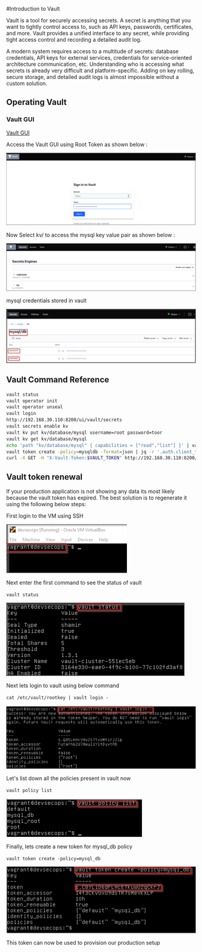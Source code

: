 #Introduction to Vault

Vault is a tool for securely accessing secrets. A secret is anything that you want to tightly control access to, such as API keys, passwords, certificates, and more. Vault provides a unified interface to any secret, while providing tight access control and recording a detailed audit log.

A modern system requires access to a multitude of secrets: database credentials, API keys for external services, credentials for service-oriented architecture communication, etc. Understanding who is accessing what secrets is already very difficult and platform-specific. Adding on key rolling, secure storage, and detailed audit logs is almost impossible without a custom solution.

## Operating Vault

<!-- Need to Describe some of the commands of Vault provided below with proper screenshots. Just command one liner and screenshot of the command output should suffice.
Use screenshots from offline lab for explanation -->

### Vault GUI

[Vault GUI](../../labsetup/lab_info.md#vault)

Access the Vault GUI using Root Token as shown below :

![vault](images/vault.png)

Now Select kv/ to access the mysql key value pair as shown below :

![vault](images/vault2.png)

mysql credentials stored in vault

![vault](images/vault3.png)

## Vault Command Reference

```bash
vault status
vault operator init
vault operator unseal
vault login
http://192.168.30.110:8200/ui/vault/secrets
vault secrets enable kv
vault kv put kv/database/mysql username=root password=toor
vault kv get kv/database/mysql
echo 'path "kv/database/mysql" { capabilities = ["read","list"] }' | vault policy write mysqldb -
vault token create -policy=mysqldb -format=json | jq -r '.auth.client_token'
curl -X GET -H "X-Vault-Token:$VAULT_TOKEN" http://192.168.30.110:8200/v1/kv/database/mysql
```

## Vault token renewal

If your production application is not showing any data its most likely because the vault
token has expired. The best solution is to regenerate it using the following below steps:

First login to the VM using SSH

![vault](images/vault4.png)

Next enter the first command to see the status of vault

`vault status`

![vault](images/vault5.png)

Next lets login to vault using below command

`cat /etc/vault/rootkey | vault login -`

![vault](images/vault6.png)

Let's list down all the policies present in vault now

`vault policy list`

![vault](images/vault7.png)

Finally, lets create a new token for mysql_db policy

`vault token create -policy=mysql_db`

![vault](images/vault8.png)

This token can now be used to provision our production setup
